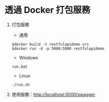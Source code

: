 # 透過 Docker 打包服務

1. 打包服務
   - 通用
   ```
   $docker build -t restfulapidemo src
   $docker run -d -p 5000:5000 restfulapidemo
   ```
   - Windows
   ```
   run.bat
   ```
   - Linux
   ```
   ./run.sh
   ```

2. 使用服務：<http://localhost:5000/swagger>